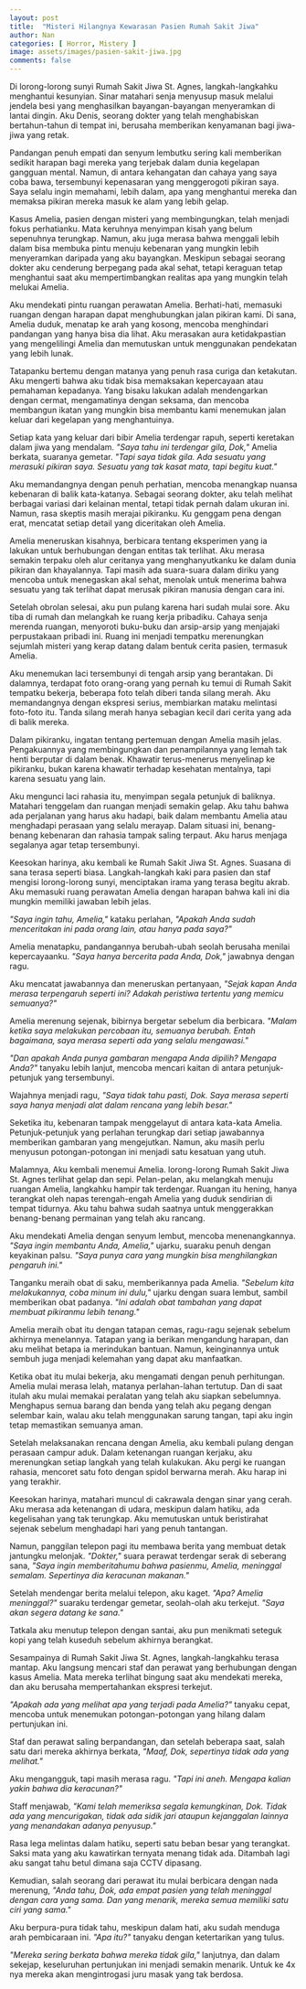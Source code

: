 ```yaml
---
layout: post
title:  "Misteri Hilangnya Kewarasan Pasien Rumah Sakit Jiwa"
author: Nan
categories: [ Horror, Mistery ]
image: assets/images/pasien-sakit-jiwa.jpg
comments: false
---
```


Di lorong-lorong sunyi Rumah Sakit Jiwa St. Agnes, langkah-langkahku menghantui kesunyian. Sinar matahari senja menyusup masuk melalui jendela besi yang menghasilkan bayangan-bayangan menyeramkan di lantai dingin. Aku Denis, seorang dokter yang telah menghabiskan bertahun-tahun di tempat ini, berusaha memberikan kenyamanan bagi jiwa-jiwa yang retak.

Pandangan penuh empati dan senyum lembutku sering kali memberikan sedikit harapan bagi mereka yang terjebak dalam dunia kegelapan gangguan mental. Namun, di antara kehangatan dan cahaya yang saya coba bawa, tersembunyi kepenasaran yang menggerogoti pikiran saya. Saya selalu ingin memahami, lebih dalam, apa yang menghantui mereka dan memaksa pikiran mereka masuk ke alam yang lebih gelap.

Kasus Amelia, pasien dengan misteri yang membingungkan, telah menjadi fokus perhatianku. Mata keruhnya menyimpan kisah yang belum sepenuhnya terungkap. Namun, aku juga merasa bahwa menggali lebih dalam bisa membuka pintu menuju kebenaran yang mungkin lebih menyeramkan daripada yang aku bayangkan. Meskipun sebagai seorang dokter aku cenderung berpegang pada akal sehat, tetapi keraguan tetap menghantui saat aku mempertimbangkan realitas apa yang mungkin telah melukai Amelia.

Aku mendekati pintu ruangan perawatan Amelia. Berhati-hati, memasuki ruangan dengan harapan dapat menghubungkan jalan pikiran kami. Di sana, Amelia duduk, menatap ke arah yang kosong, mencoba menghindari pandangan yang hanya bisa dia lihat. Aku merasakan aura ketidakpastian yang mengelilingi Amelia dan memutuskan untuk menggunakan pendekatan yang lebih lunak.

Tatapanku bertemu dengan matanya yang penuh rasa curiga dan ketakutan. Aku mengerti bahwa aku tidak bisa memaksakan kepercayaan atau pemahaman kepadanya. Yang bisaku lakukan adalah mendengarkan dengan cermat, mengamatinya dengan seksama, dan mencoba membangun ikatan yang mungkin bisa membantu kami menemukan jalan keluar dari kegelapan yang menghantuinya.

Setiap kata yang keluar dari bibir Amelia terdengar rapuh, seperti keretakan dalam jiwa yang mendalam. _"Saya tahu ini terdengar gila, Dok,"_ Amelia berkata, suaranya gemetar. _"Tapi saya tidak gila. Ada sesuatu yang merasuki pikiran saya. Sesuatu yang tak kasat mata, tapi begitu kuat."_

Aku memandangnya dengan penuh perhatian, mencoba menangkap nuansa kebenaran di balik kata-katanya. Sebagai seorang dokter, aku telah melihat berbagai variasi dari kelainan mental, tetapi tidak pernah dalam ukuran ini. Namun, rasa skeptis masih merajai pikiranku. Ku genggam pena dengan erat, mencatat setiap detail yang diceritakan oleh Amelia.

Amelia meneruskan kisahnya, berbicara tentang eksperimen yang ia lakukan untuk berhubungan dengan entitas tak terlihat. Aku merasa semakin terpaku oleh alur ceritanya yang menghanyutkanku ke dalam dunia pikiran dan khayalannya. Tapi masih ada suara-suara dalam diriku yang mencoba untuk menegaskan akal sehat, menolak untuk menerima bahwa sesuatu yang tak terlihat dapat merusak pikiran manusia dengan cara ini.

Setelah obrolan selesai, aku pun pulang karena hari sudah mulai sore. Aku tiba di rumah dan melangkah ke ruang kerja pribadiku. Cahaya senja merenda ruangan, menyoroti buku-buku dan arsip-arsip yang menjajaki perpustakaan pribadi ini. Ruang ini menjadi tempatku merenungkan sejumlah misteri yang kerap datang dalam bentuk cerita pasien, termasuk Amelia.

Aku menemukan laci tersembunyi di tengah arsip yang berantakan. Di dalamnya, terdapat foto orang-orang yang pernah ku temui di Rumah Sakit tempatku bekerja, beberapa foto telah diberi tanda silang merah. Aku memandangnya dengan ekspresi serius, membiarkan mataku melintasi foto-foto itu. Tanda silang merah hanya sebagian kecil dari cerita yang ada di balik mereka.

Dalam pikiranku, ingatan tentang pertemuan dengan Amelia masih jelas. Pengakuannya yang membingungkan dan penampilannya yang lemah tak henti berputar di dalam benak. Khawatir terus-menerus menyelinap ke pikiranku, bukan karena khawatir terhadap kesehatan mentalnya, tapi karena sesuatu yang lain.

Aku mengunci laci rahasia itu, menyimpan segala petunjuk di baliknya. Matahari tenggelam dan ruangan menjadi semakin gelap. Aku tahu bahwa ada perjalanan yang harus aku hadapi, baik dalam membantu Amelia atau menghadapi perasaan yang selalu merayap. Dalam situasi ini, benang-benang kebenaran dan rahasia tampak saling terpaut. Aku harus menjaga segalanya agar tetap tersembunyi.

Keesokan harinya, aku kembali ke Rumah Sakit Jiwa St. Agnes. Suasana di sana terasa seperti biasa. Langkah-langkah kaki para pasien dan staf mengisi lorong-lorong sunyi, menciptakan irama yang terasa begitu akrab. Aku memasuki ruang perawatan Amelia dengan harapan bahwa kali ini dia mungkin memiliki jawaban lebih jelas.

_"Saya ingin tahu, Amelia,"_ kataku perlahan, _"Apakah Anda sudah menceritakan ini pada orang lain, atau hanya pada saya?"_

Amelia menatapku, pandangannya berubah-ubah seolah berusaha menilai kepercayaanku. _"Saya hanya bercerita pada Anda, Dok,"_ jawabnya dengan ragu.

Aku mencatat jawabannya dan meneruskan pertanyaan, _"Sejak kapan Anda merasa terpengaruh seperti ini? Adakah peristiwa tertentu yang memicu semuanya?"_

Amelia merenung sejenak, bibirnya bergetar sebelum dia berbicara. _"Malam ketika saya melakukan percobaan itu, semuanya berubah. Entah bagaimana, saya merasa seperti ada yang selalu mengawasi."_

_"Dan apakah Anda punya gambaran mengapa Anda dipilih? Mengapa Anda?"_ tanyaku lebih lanjut, mencoba mencari kaitan di antara petunjuk-petunjuk yang tersembunyi.

Wajahnya menjadi ragu, _"Saya tidak tahu pasti, Dok. Saya merasa seperti saya hanya menjadi alat dalam rencana yang lebih besar."_

Seketika itu, kebenaran tampak menggelayut di antara kata-kata Amelia. Petunjuk-petunjuk yang perlahan terungkap dari setiap jawabannya memberikan gambaran yang mengejutkan. Namun, aku masih perlu menyusun potongan-potongan ini menjadi satu kesatuan yang utuh.

Malamnya, Aku kembali menemui Amelia. lorong-lorong Rumah Sakit Jiwa St. Agnes terlihat gelap dan sepi. Pelan-pelan, aku melangkah menuju ruangan Amelia, langkahku hampir tak terdengar. Ruangan itu hening, hanya terangkat oleh napas terengah-engah Amelia yang duduk sendirian di tempat tidurnya. Aku tahu bahwa sudah saatnya untuk menggerakkan benang-benang permainan yang telah aku rancang.

Aku mendekati Amelia dengan senyum lembut, mencoba menenangkannya. _"Saya ingin membantu Anda, Amelia,"_ ujarku, suaraku penuh dengan keyakinan palsu. _"Saya punya cara yang mungkin bisa menghilangkan pengaruh ini."_

Tanganku meraih obat di saku, memberikannya pada Amelia. _"Sebelum kita melakukannya, coba minum ini dulu,"_ ujarku dengan suara lembut, sambil memberikan obat padanya. _"Ini adalah obat tambahan yang dapat membuat pikiranmu lebih tenang."_

Amelia meraih obat itu dengan tatapan cemas, ragu-ragu sejenak sebelum akhirnya menelannya. Tatapan yang ia berikan mengandung harapan, dan aku melihat betapa ia merindukan bantuan. Namun, keinginannya untuk sembuh juga menjadi kelemahan yang dapat aku manfaatkan.

Ketika obat itu mulai bekerja, aku mengamati dengan penuh perhitungan. Amelia mulai merasa lelah, matanya perlahan-lahan tertutup. Dan di saat itulah aku mulai memakai peralatan yang telah aku siapkan sebelumnya. Menghapus semua barang dan benda yang telah aku pegang dengan selembar kain, walau aku telah menggunakan sarung tangan, tapi aku ingin tetap memastikan semuanya aman.

Setelah melaksanakan rencana dengan Amelia, aku kembali pulang dengan perasaan campur aduk. Dalam ketenangan ruangan kerjaku, aku merenungkan setiap langkah yang telah kulakukan. Aku pergi ke ruangan rahasia, mencoret satu foto dengan spidol berwarna merah. Aku harap ini yang terakhir.

Keesokan harinya, matahari muncul di cakrawala dengan sinar yang cerah. Aku merasa ada ketenangan di udara, meskipun dalam hatiku, ada kegelisahan yang tak terungkap. Aku memutuskan untuk beristirahat sejenak sebelum menghadapi hari yang penuh tantangan.

Namun, panggilan telepon pagi itu membawa berita yang membuat detak jantungku melonjak. _"Dokter,"_ suara perawat terdengar serak di seberang sana, _"Saya ingin memberitahumu bahwa pasienmu, Amelia, meninggal semalam. Sepertinya dia keracunan makanan."_ 

Setelah mendengar berita melalui telepon, aku kaget. _"Apa? Amelia meninggal?"_ suaraku terdengar gemetar, seolah-olah aku terkejut. _"Saya akan segera datang ke sana."_

Tatkala aku menutup telepon dengan santai, aku pun menikmati seteguk kopi yang telah kuseduh sebelum akhirnya berangkat. 

Sesampainya di Rumah Sakit Jiwa St. Agnes, langkah-langkahku terasa mantap. Aku langsung mencari staf dan perawat yang berhubungan dengan kasus Amelia. Mata mereka terlihat bingung saat aku mendekati mereka, dan aku berusaha mempertahankan ekspresi terkejut.

_"Apakah ada yang melihat apa yang terjadi pada Amelia?"_ tanyaku cepat, mencoba untuk menemukan potongan-potongan yang hilang dalam pertunjukan ini.

Staf dan perawat saling berpandangan, dan setelah beberapa saat, salah satu dari mereka akhirnya berkata, _"Maaf, Dok, sepertinya tidak ada yang melihat."_

Aku mengangguk, tapi masih merasa ragu. _"Tapi ini aneh. Mengapa kalian yakin bahwa dia keracunan?"_

Staff menjawab, _"Kami telah memeriksa segala kemungkinan, Dok. Tidak ada yang mencurigakan, tidak ada sidik jari ataupun kejanggalan lainnya yang menandakan adanya penyusup."_

Rasa lega melintas dalam hatiku, seperti satu beban besar yang terangkat. Saksi mata yang aku kawatirkan ternyata menang tidak ada. Ditambah lagi aku sangat tahu betul dimana saja CCTV dipasang.

Kemudian, salah seorang dari perawat itu mulai berbicara dengan nada merenung, _"Anda tahu, Dok, ada empat pasien yang telah meninggal dengan cara yang sama. Dan yang menarik, mereka semua memiliki satu ciri yang sama."_

Aku berpura-pura tidak tahu, meskipun dalam hati, aku sudah menduga arah pembicaraan ini. _"Apa itu?"_ tanyaku dengan ketertarikan yang tulus.

_"Mereka sering berkata bahwa mereka tidak gila,"_ lanjutnya, dan dalam sekejap, keseluruhan pertunjukan ini menjadi semakin menarik. Untuk ke 4x nya mereka akan mengintrogasi juru masak yang tak berdosa.
